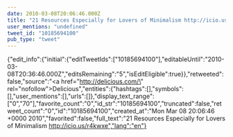 ```yaml
---
date: 2010-03-08T20:06:46.000Z
title: "21 Resources Especially for Lovers of Minimalism http://icio.us/r4kwxe″"
user_mentions: "undefined"
tweet_id: "10185694100"
pub_type: "tweet"
---
```

{"edit_info":{"initial":{"editTweetIds":["10185694100"],"editableUntil":"2010-03-08T20:36:46.000Z","editsRemaining":"5","isEditEligible":true}},"retweeted":false,"source":"<a href=\"http://delicious.com/\" rel=\"nofollow\">Delicious</a>","entities":{"hashtags":[],"symbols":[],"user_mentions":[],"urls":[]},"display_text_range":["0","70"],"favorite_count":"0","id_str":"10185694100","truncated":false,"retweet_count":"0","id":"10185694100","created_at":"Mon Mar 08 20:06:46 +0000 2010","favorited":false,"full_text":"21 Resources Especially for Lovers of Minimalism http://icio.us/r4kwxe","lang":"en"}
